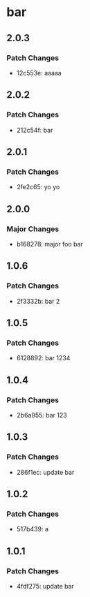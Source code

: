 # bar

## 2.0.3

### Patch Changes

- 12c553e: aaaaa

## 2.0.2

### Patch Changes

- 212c54f: bar

## 2.0.1

### Patch Changes

- 2fe2c65: yo yo

## 2.0.0

### Major Changes

- b168278: major foo bar

## 1.0.6

### Patch Changes

- 2f3332b: bar 2

## 1.0.5

### Patch Changes

- 6128892: bar 1234

## 1.0.4

### Patch Changes

- 2b6a955: bar 123

## 1.0.3

### Patch Changes

- 286f1ec: update bar

## 1.0.2

### Patch Changes

- 517b439: a

## 1.0.1

### Patch Changes

- 4fdf275: update bar
